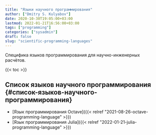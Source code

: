 ```yaml
---
title: "Языки научного программирования"
author: ["Dmitry S. Kulyabov"]
date: 2020-10-30T19:05:00+03:00
lastmod: 2022-01-21T16:56:00+03:00
tags: ["programming"]
categories: ["sysadmin"]
draft: false
slug: "scientific-programming-languages"
---
```


Специфика языков программирования для научно-инженерных расчётов.

<!--more-->

{{< toc >}}


## Список языков научного программирования {#список-языков-научного-программирования}

-   [Язык программирования Octave]({{< relref "2021-08-26-octave-programming-language" >}})
-   [Язык программирования Julia]({{< relref "2022-01-21-julia-programming-language" >}})
